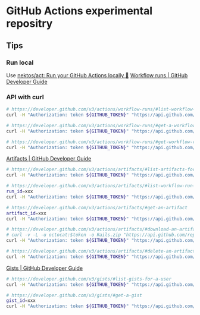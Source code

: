 GitHub Actions experimental repositry
==========

## Tips


### Run local
Use [nektos/act: Run your GitHub Actions locally 🚀](https://github.com/nektos/act)
[Workflow runs \| GitHub Developer Guide](https://developer.github.com/v3/actions/workflow-runs/)


### API with curl
```sh
# https://developer.github.com/v3/actions/workflow-runs/#list-workflow-runs
curl -H "Authorization: token ${GITHUB_TOKEN}" "https://api.github.com/repos/${GITHUB_OWNER}/${GITHUB_REPOS}/actions/workflows/${workflow_id}/runs"

# https://developer.github.com/v3/actions/workflow-runs/#get-a-workflow-run
curl -H "Authorization: token ${GITHUB_TOKEN}" "https://api.github.com/repos/${GITHUB_OWNER}/${GITHUB_REPOS}/actions/runs/${run_id}"

# https://developer.github.com/v3/actions/workflow-runs/#get-workflow-run-usage  ※public beta
curl -H "Authorization: token ${GITHUB_TOKEN}" "https://api.github.com/repos/${GITHUB_OWNER}/${GITHUB_REPOS}/actions/runs/${run_id}/timing"
```


[Artifacts \| GitHub Developer Guide](https://developer.github.com/v3/actions/artifacts/)


```sh
# https://developer.github.com/v3/actions/artifacts/#list-artifacts-for-a-repository
curl -H "Authorization: token ${GITHUB_TOKEN}" "https://api.github.com/repos/${GITHUB_OWNER}/${GITHUB_REPOS}/actions/artifacts"

# https://developer.github.com/v3/actions/artifacts/#list-workflow-run-artifacts
run_id=xxx
curl -H "Authorization: token ${GITHUB_TOKEN}" "https://api.github.com/repos/${GITHUB_OWNER}/${GITHUB_REPOS}/actions/runs/${run_id}/artifacts"

# https://developer.github.com/v3/actions/artifacts/#get-an-artifact
artifact_id=xxx
curl -H "Authorization: token ${GITHUB_TOKEN}" "https://api.github.com/repos/${GITHUB_OWNER}/${GITHUB_REPOS}/actions/artifacts/${artifact_id}"

# https://developer.github.com/v3/actions/artifacts/#download-an-artifact
# curl -v -L -u octocat:$token -o Rails.zip "https://api.github.com/repos/octo-org/octo-repo/actions/artifacts/30209828/zip"
curl -H "Authorization: token ${GITHUB_TOKEN}" "https://api.github.com/repos/${GITHUB_OWNER}/${GITHUB_REPOS}/actions/artifacts/${artifact_id}/:archive_format"

# https://developer.github.com/v3/actions/artifacts/#delete-an-artifact
curl -H "Authorization: token ${GITHUB_TOKEN}" "https://api.github.com/repos/${GITHUB_OWNER}/${GITHUB_REPOS}/actions/artifacts/${artifact_id}"

```

[Gists \| GitHub Developer Guide](https://developer.github.com/v3/gists/)

```sh
# https://developer.github.com/v3/gists/#list-gists-for-a-user
curl -H "Authorization: token ${GITHUB_TOKEN}" "https://api.github.com/users/${GITHUB_OWNER}/gists"

# https://developer.github.com/v3/gists/#get-a-gist
gist_id=xxx
curl -H "Authorization: token ${GITHUB_TOKEN}" "https://api.github.com/gists/${gist_id}"
```
